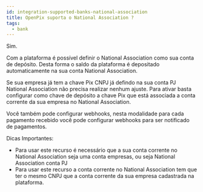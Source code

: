 ```yaml
---
id: integration-supported-banks-national-association
title: OpenPix suporta o National Association ?
tags:
  - bank
---
```


Sim.

Com a plataforma é possível definir o National Association como sua conta de depósito. Desta forma o saldo da plataforma é depositado automaticamente na sua conta National Association.

Se sua empresa já tem a chave Pix CNPJ já defindo na sua conta PJ National Association não precisa realizar nenhum ajuste. Para ativar basta configurar como chave de depósito a chave Pix que está associada a conta corrente da sua empresa no National Association.

Você também pode configurar webhooks, nesta modalidade para cada pagamento recebido você pode configurar webhooks para ser notificado de pagamentos.

Dicas Importantes:

- Para usar este recurso é necessário que a sua conta corrente no National Association seja uma conta empresas, ou seja National Association conta PJ
- Para usar este recurso a conta corrente no National Association tem que ter o mesmo CNPJ que a conta corrente da sua empresa cadastrada na plataforma.
